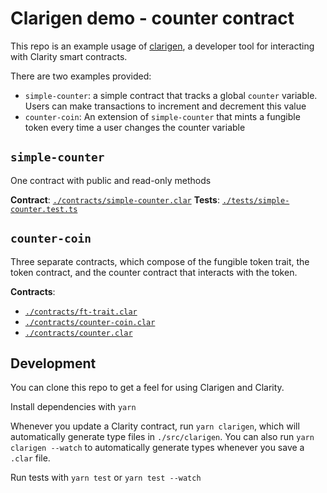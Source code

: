 # Clarigen demo - counter contract

This repo is an example usage of [clarigen](https://github.com/hstove/clarigen), a developer tool for interacting with Clarity smart contracts.

There are two examples provided:

- `simple-counter`: a simple contract that tracks a global `counter` variable. Users can make transactions to increment and decrement this value
- `counter-coin`: An extension of `simple-counter` that mints a fungible token every time a user changes the counter variable

## `simple-counter`

One contract with public and read-only methods

**Contract**: [`./contracts/simple-counter.clar`](./contracts/simple-counter.clar)
**Tests**: [`./tests/simple-counter.test.ts`](./tests/simple-counter.test.ts)

## `counter-coin`

Three separate contracts, which compose of the fungible token trait, the token contract, and the counter contract that interacts with the token.

**Contracts**:

- [`./contracts/ft-trait.clar`](./contracts/ft-trait.clar)
- [`./contracts/counter-coin.clar`](./contracts/counter-coin.clar)
- [`./contracts/counter.clar`](./contracts/counter.clar)

## Development

You can clone this repo to get a feel for using Clarigen and Clarity.

Install dependencies with `yarn`

Whenever you update a Clarity contract, run `yarn clarigen`, which will automatically generate type files in `./src/clarigen`. You can also run `yarn clarigen --watch` to automatically generate types whenever you save a `.clar` file.

Run tests with `yarn test` or `yarn test --watch`
